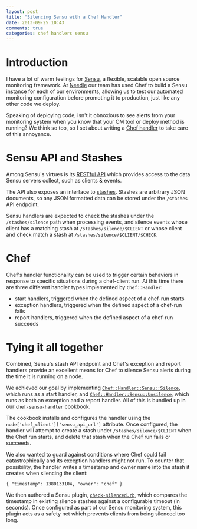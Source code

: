 ```yaml
---
layout: post
title: "Silencing Sensu with a Chef Handler"
date: 2013-09-25 10:43
comments: true
categories: chef handlers sensu
---
```


# Introduction

I have a lot of warm feelings for [Sensu](http://www.sensuapp.org/), a flexible, scalable open source monitoring framework. At [Needle](http://www.needle.com) our team has used Chef to build a Sensu instance for each of our environments, allowing us to test our automated monitoring configuration before promoting it to production, just like any other code we deploy.

Speaking of deploying code, isn't it obnoxious to see alerts from your monitoring system when you know that your CM tool or deploy method is running? We think so too, so I set about writing a [Chef handler](https://docs.chef.io/handlers.html) to take care of this annoyance.

# Sensu API and Stashes

Among Sensu's virtues is its [RESTful API](http://sensuapp.org/docs/0.11/api) which provides access to the data Sensu servers collect, such as clients & events.

The API also exposes an interface to [stashes](http://sensuapp.org/docs/0.11/api-stashes). Stashes are arbitrary JSON documents, so any JSON formatted data can be stored under the `/stashes` API endpoint.

Sensu handlers are expected to check the stashes under the `/stashes/silence` path when processing events, and silence events whose client has a matching stash at `/stashes/silence/$CLIENT` or whose client and check match a stash at `/stashes/silence/$CLIENT/$CHECK`.

# Chef

Chef's handler functionality can be used to trigger certain behaviors in response to specific situations during a chef-client run. At this time there are three different handler types implemented by `Chef::Handler`:

* start handlers, triggered when the defined aspect of a chef-run starts
* exception handlers, triggered when the defined aspect of a chef-run fails
* report handlers, triggered when the defined aspect of a chef-run succeeds

# Tying it all together

Combined, Sensu's stash API endpoint and Chef's exception and report handlers provide an excellent means for Chef to silence Sensu alerts during the time it is running on a node.

We achieved our goal by implementing [`Chef::Handler::Sensu::Silence`](https://github.com/needle-cookbooks/chef-sensu-handler/blob/master/files/default/handlers/sensu_handlers.rb#L40-L50), which runs as a start handler, and [`Chef::Handler::Sensu::Unsilence`](https://github.com/needle-cookbooks/chef-sensu-handler/blob/master/files/default/handlers/sensu_handlers.rb#L52-L62), which runs as both an exception and a report handler. All of this is bundled up in our [`chef-sensu-handler`](https://github.com/needle-cookbooks/chef-sensu-handler) cookbook.

The cookbook installs and configures the handler using the `node['chef_client']['sensu_api_url']` attribute. Once configured, the handler will attempt to create a stash under `/stashes/silence/$CLIENT` when the Chef run starts, and delete that stash when the Chef run fails or succeeds.

We also wanted to guard against conditions where Chef could fail catastrophically and its exception handlers might not run. To counter that possibility, the handler writes a timestamp and owner name into the stash it creates when silencing the client:

```
{ "timestamp": 1380133104, "owner": "chef" }
```

We then authored a Sensu plugin, [`check-silenced.rb`](), which compares the timestamp in existing silence stashes against a configurable timeout (in seconds). Once configured as part of our Sensu monitoring system, this plugin acts as a safety net which prevents clients from being silenced too long.


